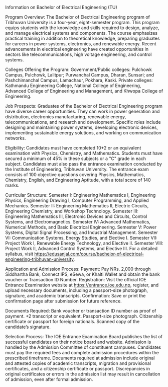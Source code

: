 Information on Bachelor of Electrical Engineering (TU)

Program Overview: The Bachelor of Electrical Engineering program of Tribhuvan University is a four-year, eight-semester program. This program equips students with the knowledge and skills required to design, analyze, and manage electrical systems and components. The course emphasizes practical training in addition to theoretical knowledge, preparing graduates for careers in power systems, electronics, and renewable energy. Recent advancements in electrical engineering have created opportunities in sectors like telecommunications, high voltage engineering, and control systems.

Colleges Offering the Program:
Government/Public colleges: Pulchowk Campus, Pulchowk, Lalitpur; Purwanchal Campus, Dharan, Sunsari; and Pashchimanchal Campus, Lamachaur, Pokhara, Kaski.
Private colleges: Kathmandu Engineering College, National College of Engineering, Advanced College of Engineering and Management, and Khwopa College of Engineering.

Job Prospects: Graduates of the Bachelor of Electrical Engineering program have diverse career opportunities. They can work in power generation and distribution, electronics manufacturing, renewable energy, telecommunications, and research and development. Specific roles include designing and maintaining power systems, developing electronic devices, implementing sustainable energy solutions, and working on communication networks.

Eligibility: Candidates must have completed 10+2 or an equivalent examination with Physics, Chemistry, and Mathematics. Students must have secured a minimum of 45% in these subjects or a "C" grade in each subject. Candidates must also pass the entrance examination conducted by the Institute of Engineering, Tribhuvan University. The entrance exam consists of 100 objective questions covering Physics, Mathematics, Chemistry, English, and Engineering Aptitude, with a total score of 140 marks.

Curricular Structure:
Semester I: Engineering Mathematics I, Engineering Physics, Engineering Drawing I, Computer Programming, and Applied Mechanics.
Semester II: Engineering Mathematics II, Electric Circuits, Engineering Chemistry, and Workshop Technology.
Semester III: Engineering Mathematics III, Electronic Devices and Circuits, Control Systems, and Electromagnetics.
Semester IV: Advanced Mathematics, Numerical Methods, and Basic Electrical Engineering.
Semester V: Power Systems, Digital Signal Processing, and Industrial Management.
Semester VI: Communication Systems, Energy Studies, and Elective I.
Semester VII: Project Work I, Renewable Energy Technology, and Elective II.
Semester VIII: Project Work II, Advanced Control Systems, and Elective III. For a detailed syllabus, visit https://edusanjal.com/course/bachelor-of-electrical-engineering-tribhuvan-university.

Application and Admission Process: Payment: Pay NRs. 2,000 through Siddhartha Bank, Connect IPS, eSewa, or Khalti Wallet and obtain the bank voucher or Transaction ID Number. Registration: Visit the official IOE Entrance Examination website at https://entrance.ioe.edu.np, register, and upload necessary documents, including a passport-size photograph, signature, and academic transcripts. Confirmation: Save or print the confirmation page after submission for future reference.

Documents Required: Bank voucher or transaction ID number as proof of payment. +2 transcript or equivalent. Passport-size photograph. Citizenship certificate or passport for foreign nationals. Scanned copy of the candidate’s signature.

Selection Process: The IOE Entrance Examination Board publishes the list of successful candidates on their notice board and website. Admission is handled by the Admission Committee of constituent campuses. Candidates must pay the required fees and complete admission procedures within the prescribed timeframe. Documents required at admission include original and attested copies of academic transcripts, migration and provisional certificates, and a citizenship certificate or passport. Discrepancies in original certificates or errors in the admission list may result in cancellation of admission, even after formal admission.